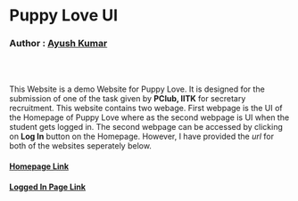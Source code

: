 # Puppy Love UI

### Author : [Ayush Kumar](https://github.com/Thisisakr47)
<br><br>

This Website is a demo Website for Puppy Love. It is designed for the submission of one of the task given by **PClub, IITK** for secretary recruitment. This website contains two webage. First webpage is the UI of the Homepage of Puppy Love where as the second webpage is UI when the student gets logged in. The second webpage can be accessed by clicking on **Log In** button on the Homepage. However, I have provided the *url* for both of the websites seperately below.

#### [Homepage Link](https://pclubiitk-puppy-love-ui.netlify.app/)
#### [Logged In Page Link](https://pclubiitk-puppy-love-ui.netlify.app/index2.html)